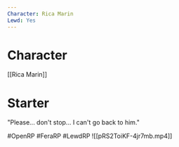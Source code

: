 ```yaml
---
Character: Rica Marin
Lewd: Yes
---
```

# Character
[[Rica Marin]]

# Starter
"Please... don't stop... I can't go back to him."  

#OpenRP #FeraRP #LewdRP 
![[pRS2ToiKF-4jr7mb.mp4]]